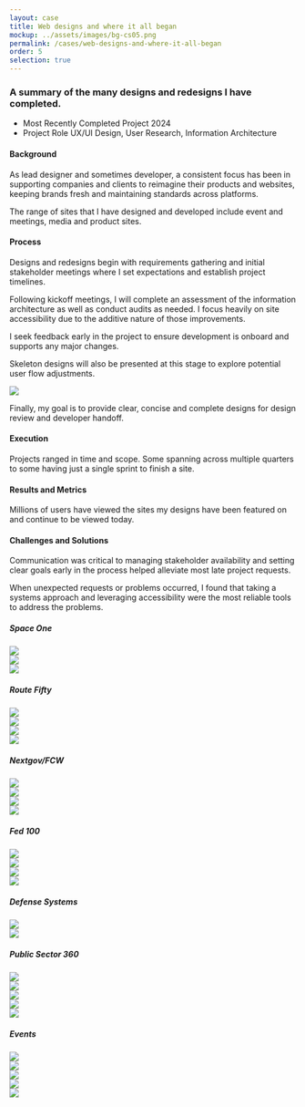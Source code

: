 ```yaml
---
layout: case
title: Web designs and where it all began
mockup: ../assets/images/bg-cs05.png
permalink: /cases/web-designs-and-where-it-all-began
order: 5
selection: true
---
```

<script src="assets/js/vendor/imagesloaded.pkgd.min.js" ></script>
<script src="assets/js/vendor/masonry.pkgd.min.js" ></script>
<script>
	var $grid = $().masonry({
		itemSelector: '.grid-item',
		percentPosition: true,
		columnWidth: '.grid-sizer'
	});
	
	$grid.imagesLoaded().progress( function() {
	  $grid.masonry('layout');
	});
	
</script>

<div class="readingcontainer">
<h3>A summary of the many designs and redesigns I have completed.</h3>

<ul class="projectdetails">
	<li>Most Recently Completed Project <span>2024</span></li>
	<li>Project Role <span>UX/UI Design, User Research, Information Architecture</span></li>
</ul>

<h4>Background</h4>
<p>As lead designer and sometimes developer, a consistent focus has been in supporting companies and clients to reimagine their products and websites, keeping brands fresh and maintaining standards across platforms.</p>
	
<p>The range of sites that I have designed and developed include event and meetings, media and product sites.</p>

<h4>Process</h4>
<p>Designs and redesigns begin with requirements gathering and initial stakeholder meetings where I set expectations and establish project timelines.</p>

	
<p>Following kickoff meetings, I will complete an assessment of the information architecture as well as conduct audits as needed. I focus heavily on site accessibility due to the additive nature of those improvements.</p>
	
<p>I seek feedback early in the project to ensure development is onboard and supports any major changes.</p>
	
<p>Skeleton designs will also be presented at this stage to explore potential user flow adjustments.</p>

<img src="../assets/images/cs03-19.png" />
	
<p>Finally, my goal is to provide clear, concise and complete designs for design review and developer handoff.</p>


<h4>Execution</h4>
<p>Projects ranged in time and scope. Some spanning across multiple quarters to some having just a single sprint to finish a site.</p>

<h4>Results and Metrics</h4>
<p>Millions of users have viewed the sites my designs have been featured on and continue to be viewed today.</p>

<h4>Challenges and Solutions</h4>
<p>Communication was critical to managing stakeholder availability and setting clear goals early in the process helped alleviate most late project requests.</p>
<p>When unexpected requests or problems occurred, I found that taking a systems approach and leveraging accessibility were the most reliable tools to address the problems.</p>

<div class="grid container">
<h5>Space One</h5>
<div class="grid-item grid-item--width3"><img src="../assets/images/cs03-01-so.jpeg" /></div>
<div class="grid-item grid-item--width2"><img src="../assets/images/cs03-03-so.png" /></div>
<div class="grid-item "><img src="../assets/images/cs03-02-so.jpeg" /></div>
</div>


<div class="grid container">
<h5>Route Fifty</h5>
<div class="grid-item grid-item--width3"><img src="../assets/images/cs03-04-r50.jpeg" /></div>
<div class="grid-item "><img src="../assets/images/cs03-05-r50.jpeg" /></div>
<div class="grid-item "><img src="../assets/images/cs03-06-r50.jpeg" /></div>
<div class="grid-item "><img src="../assets/images/cs03-08-r50.jpeg" /></div>
</div>

<div class="grid container">
<h5>Nextgov/FCW</h5>
<div class="grid-item grid-item--width3"><img src="../assets/images/cs03-12-ng.jpeg" /></div>
<div class="grid-item "><img src="../assets/images/cs03-09-ng.jpeg" /></div>
<div class="grid-item "><img src="../assets/images/cs03-10-ng.jpeg" /></div>
<div class="grid-item "><img src="../assets/images/cs03-11-ng.jpeg" /></div>
</div>

<div class="grid container">
<h5>Fed 100</h5>
<div class="grid-item grid-item--width3"><img src="../assets/images/cs03-13.jpeg" /></div>
<div class="grid-item grid-item--width2"><img src="../assets/images/cs03-16.jpeg" /></div>
<div class="grid-item grid-item--width3"><img src="../assets/images/cs03-14.jpeg" /></div>
<div class="grid-item grid-item--width2"><img src="../assets/images/cs03-15.jpeg" /></div>
</div>

<div class="grid container">
<h5>Defense Systems</h5>
<div class="grid-item grid-item--width2"><img src="../assets/images/cs03-17.jpeg" /></div>
<div class="grid-item "><img src="../assets/images/cs03-18.png" /></div>
</div>

<div class="grid container">
<h5>Public Sector 360</h5>
<div class="grid-item grid-item--width3"><img src="../assets/images/cs03-23.jpeg" /></div>
<div class="grid-item grid-item--width2"><img src="../assets/images/cs03-19.jpg" /></div>

<div class="grid-item "><img src="../assets/images/cs03-24.jpeg" /></div>
<div class="grid-item grid-item--width2"><img src="../assets/images/cs03-20.jpg" /></div>

<div class="grid-item "><img src="../assets/images/cs03-26.jpeg" /></div>
</div>

<div class="grid container">
<h5>Events</h5>
<div class="grid-item grid-item--width3"><img src="../assets/images/cs03-21.jpeg" /></div>
<div class="grid-item "><img src="../assets/images/cs03-22.jpeg" /></div>
<div class="grid-item grid-item--width2"><img src="../assets/images/cs03-29.jpeg" /></div>
</div>

<div class="grid container">
<div class="grid-item grid-item--width2"><img src="../assets/images/cs03-27.jpg" /></div>
<div class="grid-item "><img src="../assets/images/cs03-28.jpg" /></div>
</div>

</div>
